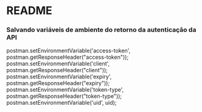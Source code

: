 # README

### Salvando variáveis de ambiente do retorno da autenticação da API 

postman.setEnvironmentVariable('access-token', postman.getResponseHeader("access-token"));
postman.setEnvironmentVariable('client', postman.getResponseHeader("client"));
postman.setEnvironmentVariable('expiry', postman.getResponseHeader("expiry"));
postman.setEnvironmentVariable('token-type', postman.getResponseHeader("token-type"));
postman.setEnvironmentVariable('uid', uid);